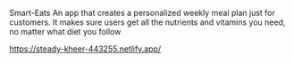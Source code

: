 Smart-Eats
An app that creates a personalized weekly meal plan just for customers. It makes sure users get all the nutrients and vitamins you need, no matter what diet you follow

https://steady-kheer-443255.netlify.app/
